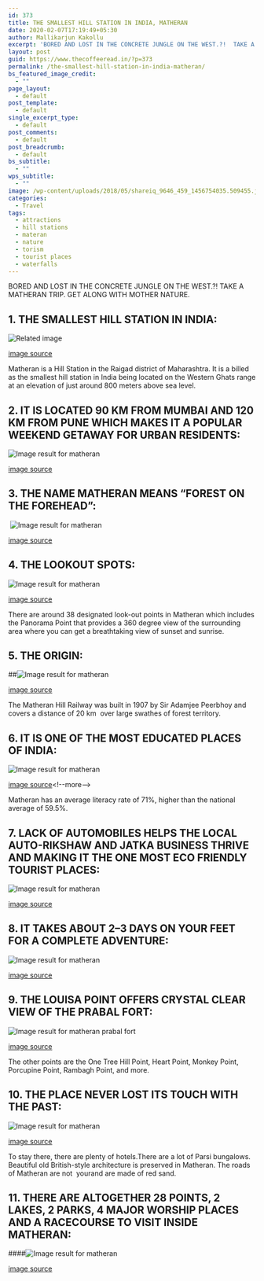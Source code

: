 ```yaml
---
id: 373
title: THE SMALLEST HILL STATION IN INDIA, MATHERAN
date: 2020-02-07T17:19:49+05:30
author: Mallikarjun Kakollu
excerpt: 'BORED AND LOST IN THE CONCRETE JUNGLE ON THE WEST.?!  TAKE A MATHERAN TRIP.  GET ALONG WITH MOTHER NATURE.'
layout: post
guid: https://www.thecoffeeread.in/?p=373
permalink: /the-smallest-hill-station-in-india-matheran/
bs_featured_image_credit:
  - ""
page_layout:
  - default
post_template:
  - default
single_excerpt_type:
  - default
post_comments:
  - default
post_breadcrumb:
  - default
bs_subtitle:
  - ""
wps_subtitle:
  - ""
image: /wp-content/uploads/2018/05/shareiq_9646_459_1456754035.509455.jpg
categories:
  - Travel
tags:
  - attractions
  - hill stations
  - materan
  - nature
  - torism
  - tourist places
  - waterfalls
---
```

BORED AND LOST IN THE CONCRETE JUNGLE ON THE WEST.?! TAKE A MATHERAN TRIP. GET ALONG WITH MOTHER NATURE.

## 1. THE SMALLEST HILL STATION IN INDIA:

![Related image](http://static.dnaindia.com/sites/default/files/styles/full/public/2018/03/30/666618-matheran.jpg) 

[image source](https://www.google.co.in/search?biw=1350&bih=561&tbs=isz%3Alt%2Cislt%3Axga&tbm=isch&sa=1&ei=yLn2WvXFPMjtvgTO5Lpw&q=materan&oq=materan&gs_l=img.3..0i10k1j0l2j0i10k1l2j0j0i10k1l4.3558164.3560994.0.3561385.7.7.0.0.0.0.383.1133.2-3j1.4.0....0...1c.1.64.img..3.4.1130...35i39k1j0i67k1.0.rbcGO2Z5r9o#imgrc=SvyZlLUOT24oCM:)

Matheran is a Hill Station in the Raigad district of Maharashtra. It is a billed as the smallest hill station in India being located on the Western Ghats range at an elevation of just around 800 meters above sea level.

## 2. IT IS LOCATED 90 KM FROM MUMBAI AND 120 KM FROM PUNE WHICH MAKES IT A POPULAR WEEKEND GETAWAY FOR URBAN RESIDENTS:

![Image result for matheran](http://www.suryashibir.in/wp-content/uploads/2016/07/One-Picnic-Spot-near-Pune-Surya-shibir.jpg) 

[image source](https://www.google.co.in/search?biw=1350&bih=561&tbs=isz%3Alt%2Cislt%3Axga&tbm=isch&sa=1&ei=yLn2WvXFPMjtvgTO5Lpw&q=materan&oq=materan&gs_l=img.3..0i10k1j0l2j0i10k1l2j0j0i10k1l4.3558164.3560994.0.3561385.7.7.0.0.0.0.383.1133.2-3j1.4.0....0...1c.1.64.img..3.4.1130...35i39k1j0i67k1.0.rbcGO2Z5r9o#imgrc=Fcu-khVc8dZO0M:)

## 3. THE NAME MATHERAN MEANS “FOREST ON THE FOREHEAD”:  
<span style="text-transform: inherit;"> <img src="http://wheelsonourfeet.files.wordpress.com/2013/06/dsc01898.jpg" alt="Image result for matheran" /></span>

[image source](https://www.google.co.in/search?biw=1350&bih=561&tbs=isz%3Alt%2Cislt%3Axga&tbm=isch&sa=1&ei=yLn2WvXFPMjtvgTO5Lpw&q=materan&oq=materan&gs_l=img.3..0i10k1j0l2j0i10k1l2j0j0i10k1l4.3558164.3560994.0.3561385.7.7.0.0.0.0.383.1133.2-3j1.4.0....0...1c.1.64.img..3.4.1130...35i39k1j0i67k1.0.rbcGO2Z5r9o#imgrc=UJLe4h85RkXWDM:)

## 4. THE LOOKOUT SPOTS:  
![Image result for matheran](https://images.thrillophilia.com/image/upload/s--hmvdzy5k--/c_fill,f_auto,fl_strip_profile,h_800,q_auto,w_1300/v1/images/photos/000/075/368/original/matheran-1.jpg.jpg?1461760678) 

[image source](https://www.google.co.in/search?biw=1350&bih=561&tbs=isz%3Alt%2Cislt%3Axga&tbm=isch&sa=1&ei=yLn2WvXFPMjtvgTO5Lpw&q=materan&oq=materan&gs_l=img.3..0i10k1j0l2j0i10k1l2j0j0i10k1l4.3558164.3560994.0.3561385.7.7.0.0.0.0.383.1133.2-3j1.4.0....0...1c.1.64.img..3.4.1130...35i39k1j0i67k1.0.rbcGO2Z5r9o#imgrc=PGIEG4giWfrooM:)

There are around 38 designated look-out points in Matheran which includes the Panorama Point that provides a 360 degree view of the surrounding area where you can get a breathtaking view of sunset and sunrise.

## 5. THE ORIGIN:

##![Image result for matheran](https://image3.mouthshut.com/images/ImagesR/2010/8/Matheran-925003649-8666904-1.jpg) 

[image source](https://www.google.co.in/search?biw=1350&bih=561&tbs=isz%3Alt%2Cislt%3Axga&tbm=isch&sa=1&ei=yLn2WvXFPMjtvgTO5Lpw&q=materan&oq=materan&gs_l=img.3..0i10k1j0l2j0i10k1l2j0j0i10k1l4.3558164.3560994.0.3561385.7.7.0.0.0.0.383.1133.2-3j1.4.0....0...1c.1.64.img..3.4.1130...35i39k1j0i67k1.0.rbcGO2Z5r9o#imgrc=TegRtyKZcO8PKM:)

The Matheran Hill Railway was built in 1907 by Sir Adamjee Peerbhoy and covers a distance of 20 km  over large swathes of forest territory.

## 6. IT IS ONE OF THE MOST EDUCATED PLACES OF INDIA:

![Image result for matheran](http://indiarailonline.com/wp-content/uploads/2014/11/113.jpg) 

[image source](https://www.google.co.in/search?biw=1350&bih=561&tbs=isz%3Alt%2Cislt%3Axga&tbm=isch&sa=1&ei=yLn2WvXFPMjtvgTO5Lpw&q=materan&oq=materan&gs_l=img.3..0i10k1j0l2j0i10k1l2j0j0i10k1l4.3558164.3560994.0.3561385.7.7.0.0.0.0.383.1133.2-3j1.4.0....0...1c.1.64.img..3.4.1130...35i39k1j0i67k1.0.rbcGO2Z5r9o#imgrc=aJYskY4fEADbGM:)<!--more-->

Matheran has an average literacy rate of 71%, higher than the national average of 59.5%.

## 7. LACK OF AUTOMOBILES HELPS THE LOCAL AUTO-RIKSHAW AND JATKA BUSINESS THRIVE AND MAKING IT THE ONE MOST ECO FRIENDLY TOURIST PLACES:

![Image result for matheran](https://www.wandertrails.com/theway/wp-content/uploads/2017/07/Missing_Matheran_Monsoon.jpg) 

[image source](https://www.google.co.in/search?biw=1350&bih=561&tbs=isz%3Alt%2Cislt%3Axga&tbm=isch&sa=1&ei=yLn2WvXFPMjtvgTO5Lpw&q=materan&oq=materan&gs_l=img.3..0i10k1j0l2j0i10k1l2j0j0i10k1l4.3558164.3560994.0.3561385.7.7.0.0.0.0.383.1133.2-3j1.4.0....0...1c.1.64.img..3.4.1130...35i39k1j0i67k1.0.rbcGO2Z5r9o#imgrc=8lZUbwUD0FpyYM:)

## 8. IT TAKES ABOUT 2–3 DAYS ON YOUR FEET FOR A COMPLETE ADVENTURE:

![Image result for matheran](http://indiarailonline.com/wp-content/uploads/2014/11/113.jpg) 

[image source](https://www.google.co.in/search?biw=1350&bih=561&tbs=isz%3Alt%2Cislt%3Axga&tbm=isch&sa=1&ei=yLn2WvXFPMjtvgTO5Lpw&q=materan&oq=materan&gs_l=img.3..0i10k1j0l2j0i10k1l2j0j0i10k1l4.3558164.3560994.0.3561385.7.7.0.0.0.0.383.1133.2-3j1.4.0....0...1c.1.64.img..3.4.1130...35i39k1j0i67k1.0.rbcGO2Z5r9o#imgrc=aJYskY4fEADbGM:)

## 9. THE LOUISA POINT OFFERS CRYSTAL CLEAR VIEW OF THE PRABAL FORT:

![Image result for matheran prabal fort](https://i.ytimg.com/vi/rYGM-pmZd04/maxresdefault.jpg) 

[image source](https://www.google.co.in/search?biw=1350&bih=561&tbs=isz%3Alt%2Cislt%3Axga&tbm=isch&sa=1&ei=Ocj2WuSUOMr3vgTn65hA&q=materan+prabal+fort&oq=materan+prabal+fort&gs_l=img.3...405178.411946.0.412251.16.15.1.0.0.0.374.2435.2-9j1.10.0....0...1c.1.64.img..5.2.501...0i10k1j0i10i24k1.0.MdwBxUUtbHo#imgrc=GvjugTG4tqlyaM:)

The other points are the One Tree Hill Point, Heart Point, Monkey Point, Porcupine Point, Rambagh Point, and more.

## 10. THE PLACE NEVER LOST ITS TOUCH WITH THE PAST:

![Image result for matheran](https://www.mumbailive.com/images/news/road_to_matheran_151186502973.JPG?w=1368) 

[image source](https://www.google.co.in/search?biw=1350&bih=561&tbs=isz%3Alt%2Cislt%3Axga&tbm=isch&sa=1&ei=yLn2WvXFPMjtvgTO5Lpw&q=materan&oq=materan&gs_l=img.3..0i10k1j0l2j0i10k1l2j0j0i10k1l4.3558164.3560994.0.3561385.7.7.0.0.0.0.383.1133.2-3j1.4.0....0...1c.1.64.img..3.4.1130...35i39k1j0i67k1.0.rbcGO2Z5r9o#imgrc=PvzZoNNMeQZMFM:)

To stay there, there are plenty of hotels.There are a lot of Parsi bungalows. Beautiful old British-style architecture is preserved in Matheran. The roads of Matheran are not  yourand are made of red sand.

## 11. THERE ARE ALTOGETHER 28 POINTS, 2 LAKES, 2 PARKS, 4 MAJOR WORSHIP PLACES AND A RACECOURSE TO VISIT INSIDE MATHERAN:

####![Image result for matheran](https://images.thrillophilia.com/image/upload/s--9-EIz9-m--/c_fill,f_auto,fl_strip_profile,h_800,q_auto,w_1300/v1/images/photos/000/037/139/original/Chanderi6_.jpg.jpg?1458196188) 

[image source](https://www.google.co.in/search?biw=1350&bih=561&tbs=isz%3Alt%2Cislt%3Axga&tbm=isch&sa=1&ei=yLn2WvXFPMjtvgTO5Lpw&q=materan&oq=materan&gs_l=img.3..0i10k1j0l2j0i10k1l2j0j0i10k1l4.3558164.3560994.0.3561385.7.7.0.0.0.0.383.1133.2-3j1.4.0....0...1c.1.64.img..3.4.1130...35i39k1j0i67k1.0.rbcGO2Z5r9o#imgrc=eMz_q5ZuoG-wZM:)

&nbsp;